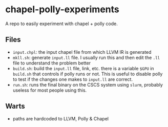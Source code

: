 # chapel-polly-experiments
A repo to easily experiment with chapel + polly code.

## Files
- `input.chpl`: the input chapel file from which LLVM IR is generated 
- `mkll.sh`: generate `input.ll` file. I usually run this and then edit the `.ll` file to understand the problem better
- `build.sh`: build the `input.ll` file, link, etc. there is a variable `$GPU` in `build.sh` that controls if polly runs or not. 
   This is useful to disable polly to test if the changes one makes to `input.ll` are correct.
- `run.sh`: runs the final binary on the CSCS system using `slurm`, probably useless for most people using this.
   

## Warts
- paths are hardcoded to LLVM, Polly & Chapel
